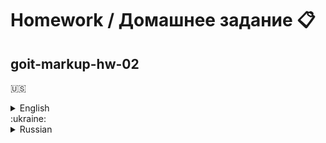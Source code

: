 # Homework / Домашнее задание :clipboard:
## goit-markup-hw-02
:us:
<details>
	<summary>English</summary>
	<ul>
		<li>Create a repository `goit-markup-hw-02`.</li>
		<li>Clone the created repository and copy the files of the previous work into it.</li>
		<li>Perform page layout HTML markup and page layout styling <a href="https://www.figma.com/file/oTYBECAN79dXy19hzWObO4/Web-Studio-(Version-2.1)?node-id=1%3A94"><b>homework #2</b></a>.</li>
		<li>Use the service to optimize images <a href="https://squoosh.app/">squoosh</a>.</li>
		<li>Set up `GitHub Pages` and add a link to the live page in the header of the GitHub-repository.</li>
	</ul>

## Eligibility criteria for a mentor

### Project

**`«A1»`** At the root of the project there is a folder `images` with images.

**`«A2»`** At the root of the project there is a `css` folder with style files.

**`«A3»`** All styles are written in one `styles.css` file, which is located in the `css` folder.

**`«A4»`** There are no capital letters, spaces and transliteration in the file names, only letters and words of the English language.

**`«A5»`** Source code formatted with `Prettier`.

**`«A6»`** All images and text content are taken from the layout.

**`«A7»`** All bitmaps are optimized using
[squoosh](https://squoosh.app/).

**`«A8»`** The code is written as follows [**manual**](https://codeguide.co/).

### Markup

**`«B1»`** The `Portfolio` page markup is typed in the file `portfolio.html`.

**`«B2»`** Completed HTML markup of all layout elements.

**`«B3»`** Tags are used according to their semantic meaning.

**`«B4»`** HTML passes validation [**validator**](http://validator.w3.org/nu/) no mistakes.

**`«B5»`** Class names are descriptive and public to another developer.

**`«B6»`** Class names do not contain capital letters, spaces, transliteration, and tag names, only English letters and words. If the class name is of several words, they are separated by a hyphen.

**`«B7»`** The `href` attribute of the `Studio` and `Portfolio` navigation links contains relative path to the HTML files of these pages. When you click on the link, go to the corresponding page in the current browser tab.

**`«B8»`** The `<img>` tags have size attributes, at least `width`.

**`«B9»`** Images are exported from the layout in the format `jpg`.

**`«B10»`** Groups of elements of the same type are collected in lists `<ul>`.

**`«B11»`** The filter on the `Portfolio` page is made by a list of buttons, each of which have the `type="button"` attribute set.

**`«B12»`** The header and footer layout is the same on all pages.

**`«B13»`** All the fonts required for the layout and their variations (weight and style) connected from the Google Fonts service with one link. Required weight for `Raleway` – 700, and for `Roboto` - 400, 500, 700 and 900.

**`«B14»`** Inside the button markup, there are no additional elements, such as spans or links.

## Formalization

**`«C1»`** No global element styles other than `<body>`.

**`«C2»`** Class selectors are used for styling.

**`«C3»`** Styles are missing `!important`.

**`«C4»`** For interactive elements (buttons and links), when hovering with the mouse or focus from the keyboard, there is an active state specified in the layout (change colors).

**`«С5»`** Contact text in header and footer changes color on hover and focus.

**`«C6»`** To store layout color palette (text, background, selection) CSS variables are used.

**`«С7»`** The `<body>` element has its `font-family` property set to dominant layout in `Roboto` font.

**`«С8»`** Alternate font options and family type specified (sans-serif) at the end of the `font-family` enum of the `<body>` element.

**`«С9»`** The `Roboto` font-family is explicitly set only for the `<body>` element, other elements inherit it.

**`«С10»`** The `<body>` element has its `color` property set to dominant layout with text color. The rest of the text inherits or overrides this value.

**`«С11»`** Font size (`font-size` property) of all text elements exactly matches the values from the layout.

**`«С12»`** The line height (`line-height` property) of all text elements exactly matches the values from the layout and is specified as a multiplier, not in `px`.

**`«С13»`** The color (`color` property) of all text elements exactly matches values from the layout.

**`«С14»`** Font weight (`font-weight` property) of all text elements exactly matches the values from the layout.

**`«С15»`** The weight of the font (the `font-weight` property) is only explicitly specified if the value in the layout differs from the standard for this element in the browser.

**`«С16»`** The buttons have a `cursor` property set to `pointer`.

**`«С17»`** Styles do not repeat property values that are set by the browser by default. For example, links do not need to be specified with `cursor: pointer`, but paragraphs `font-style: normal` or `font-weight: 400`.
</details>
:ukraine:
<details>
<summary>Russian</summary>
 	<ul>
		<li>Создай репозиторий `goit-markup-hw-02`.</li>
		<li>Склонируй созданный репозиторий и скопируй в него файлы предыдущей работы.</li>
		<li>Выполни HTML-разметку макета страницы и оформление макета страницы <a href="https://www.figma.com/file/oTYBECAN79dXy19hzWObO4/Web-Studio-(Version-2.1)?node-id=1%3A94"><b>homework #2</b></a>.</li>
		<li>Для оптимизации изображений используй сервис <a href="https://squoosh.app/">squoosh</a>.</li>
		<li>Настрой `GitHub Pages` и добавь ссылку на живую страницу в шапку GitHub-репозитория.</li>
	</ul>

## Критерии приёма работы наставником

### Проект

**`«A1»`** В корне проекта есть папка `images` с изображениями.

**`«A2»`** В корне проекта есть папка `css` с файлами стилей.

**`«A3»`** Все стили написаны в одном файле `styles.css`, который находится в
папке `css`.

**`«A4»`** В названиях файлов нет заглавных букв, пробелов и транслита, только
буквы и слова английского языка.

**`«A5»`** Исходный код отформатирован при помощи `Prettier`.

**`«A6»`** Все изображения и текстовый контент взяты из макета.

**`«A7»`** Все растровые изображения оптимизированы используя
[squoosh](https://squoosh.app/).

**`«A8»`** Код написан следуя [**руководству**](https://codeguide.co/).

### Разметка

**`«B1»`** Разметка страницы `Портфолио` набрана в файле `portfolio.html`.

**`«B2»`** Выполнена HTML-разметка всех элементов макета.

**`«B3»`** Теги использованы согласно их семантического смысла.

**`«B4»`** HTML проходит проверку [**валидатором**](http://validator.w3.org/nu/)
без ошибок.

**`«B5»`** Имена классов описательные и понятные другому разработчику.

**`«B6»`** Имена классов не содержат заглавных букв, пробелов, транслита и
названий тегов, только буквы и слова английского языка. Если имя класса состоит
из нескольких слов, они разделяются дефисом.

**`«B7»`** Атрибут `href` навигационных ссылок `Студия` и `Портфолио` содержит
относительный путь к HTML-файлам этих страниц. При нажатии по ссылке происходит
переход на соответствующую страницу в текущей вкладке браузера.

**`«B8»`** У тегов `<img>` указаны атрибуты размеров, как минимум `width`.

**`«B9»`** Изображения экспортированы из макета в формате `jpg`.

**`«B10»`** Группы однотипных элементов собраны в списки `<ul>`.

**`«B11»`** Фильтр на странице `Портфолио` выполнен списком кнопок, каждой из
которых задан атрибут `type="button"`.

**`«B12»`** Разметка хедера и футера одинаковая на всех страницах.

**`«B13»`** Все необходимые по макету шрифты и их вариации (вес и начертание)
подключены с сервиса Google Fonts одной ссылкой. Необходимый вес для `Raleway` –
700, а для `Roboto` – 400, 500, 700 и 900.

**`«B14»`** Внутри разметки кнопок нет дополнительных элементов, например спанов
или ссылок.

## Оформление

**`«C1»`** Нет глобальных стилей элементов кроме `<body>`.

**`«C2»`** Для оформления используются селекторы класса.

**`«C3»`** В стилях отсутствует `!important`.

**`«C4»`** У интерактивных элементов (кнопок и ссылок), при наведении мышкой или
фокусе с клавиатуры, есть активное состояние указанное в макете (изменение
цвета).

**`«С5»`** Текст контактов в хедере и футере меняет цвет при ховере и фокусе.

**`«C6»`** Для хранения палитры цветов макета (текст, фон, выделение)
используются CSS-переменные.

**`«С7»`** Для элемента `<body>` задано свойство `font-family` с доминантным на
макете шрифтом `Roboto`.

**`«С8»`** Указаны альтернативные варианты шрифта и тип семейства (без засечек)
в конце перечисления `font-family` у элемента `<body>`.

**`«С9»`** Семейство шрифтов `Roboto` явно задано только для элемента `<body>`,
остальные элементы наследуют его.

**`«С10»`** Для элемента `<body>` задано свойство `color` с доминантным на
макете цветом текста. Остальной текст наследует или переопределяет это значение.

**`«С11»`** Размер шрифта (свойство `font-size`) всех текстовых элементов точно
соответствует значениям из макета.

**`«С12»`** Высота строки (свойство `line-height`) всех текстовых элементов
точно соответствует значениям из макета и задана как множитель, а не в `px`.

**`«С13»`** Цвет (свойство `color`) всех текстовых элементов точно соответствует
значениям из макета.

**`«С14»`** Вес шрифта (свойство `font-weight`) всех текстовых элементов точно
соответствует значениям из макета.

**`«С15»`** Вес шрифта (свойство `font-weight`) явно указан только если значение
в макете отличается от стандартного для этого элемента в браузере.

**`«С16»`** Кнопкам задано свойство `cursor` со значением `pointer`.

**`«С17»`** В стилях не повторяются значения свойств, которые заданы браузером
по умолчнаию. Например, ссылкам не нужно указывать `cursor: pointer`, а абзацам
`font-style: normal` или `font-weight: 400`.
</details>
